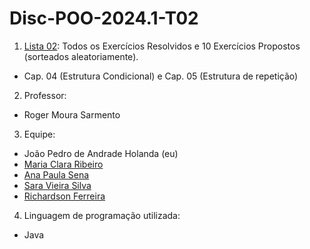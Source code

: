 # Disc-POO-2024.1-T02

1. [Lista 02](https://github.com/ClaraRibeiro09/Disc-POO-2024.1-T02/tree/main/): Todos os Exercícios Resolvidos e 10 Exercícios Propostos (sorteados aleatoriamente).
  - Cap. 04 (Estrutura Condicional) e Cap. 05 (Estrutura de repetição)
2. Professor: 
  - Roger Moura Sarmento
3. Equipe:
  - João Pedro de Andrade Holanda (eu)
  - [Maria Clara Ribeiro](https://github.com/ClaraRibeiro09)
  - [Ana Paula Sena](https://github.com/AnaPaulaSena8)
  - [Sara Vieira Silva](https://github.com/saravs858)
  - [Richardson Ferreira](https://github.com/rich4rds0n)
4. Linguagem de programação utilizada:
  - Java
